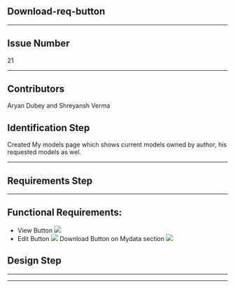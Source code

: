 ## Download-req-button
<!-- # Week X -->

***

## Issue Number

21

***

## Contributors

Aryan Dubey and Shreyansh Verma

## Identification Step

Created My models page which shows current models owned by author, his requested models as wel.
***

## Requirements Step

*** 

## Functional Requirements: 
* View Button
![](https://imgur.com/NKnArto.png)
* Edit Button
![](https://imgur.com/NKnArto.png)
Download Button on Mydata section
![](https://imgur.com/FIFiTKy.png)


## Design Step

***
***

<!-- *** -->


